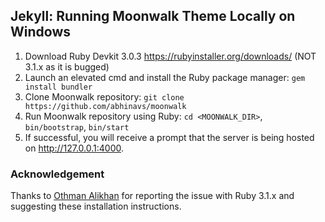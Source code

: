 ## Jekyll: Running Moonwalk Theme Locally on Windows
1. Download Ruby Devkit 3.0.3 https://rubyinstaller.org/downloads/ (NOT 3.1.x as it is bugged)
2. Launch an elevated cmd and install the Ruby package manager: `gem install bundler`
3. Clone Moonwalk repository: `git clone https://github.com/abhinavs/moonwalk`
4. Run Moonwalk repository using Ruby: `cd <MOONWALK_DIR>`, `bin/bootstrap`, `bin/start`
5. If successful, you will receive a prompt that the server is being hosted on http://127.0.0.1:4000.

### Acknowledgement
Thanks to [Othman Alikhan](https://github.com/OthmanEmpire) for reporting the issue with Ruby 3.1.x and suggesting these installation instructions.
